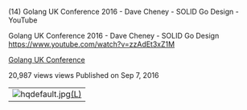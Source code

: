 (14) Golang UK Conference 2016 - Dave Cheney - SOLID Go Design - YouTube

Golang UK Conference 2016 - Dave Cheney - SOLID Go Design
https://www.youtube.com/watch?v=zzAdEt3xZ1M

[Golang UK Conference](https://www.youtube.com/channel/UC9ZNrGdT2aAdrNbX78lbNlQ)

20,987 views views
Published on Sep 7, 2016

|     |
| --- |
| ![hqdefault.jpg](../_resources/ee4ae3ead8a13d32cff13369f2fdd2e6.jpg)[(L)](https://www.youtube.com/watch?v=zzAdEt3xZ1M) |